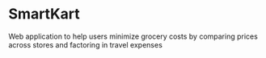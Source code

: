 # SmartKart
Web application to help users minimize grocery costs by comparing prices across stores and factoring in travel expenses
